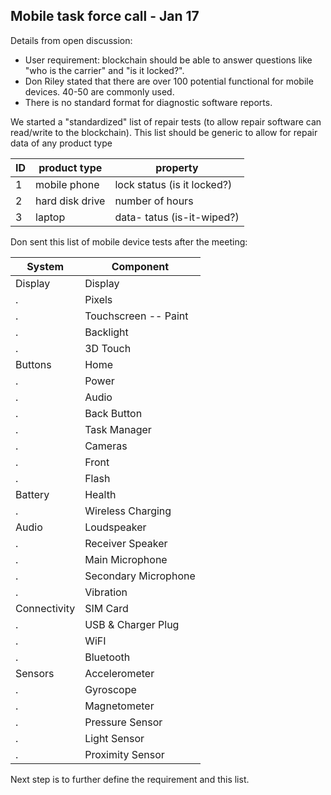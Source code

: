## Mobile task force call - Jan 17

Details from open discussion:
- User requirement:  blockchain should be able to answer questions like "who is the carrier" and "is it locked?".   
- Don Riley stated that there are over 100 potential functional for mobile devices.  40-50 are commonly used. 
- There is no standard format for diagnostic software reports.

We started a "standardized" list of repair tests (to allow repair software can read/write to the blockchain).  This list should be generic to allow for repair data of any product type

ID | product type | property
-- | ------------- | ---------
1 | mobile phone | lock status (is it locked?) 
2 | hard disk drive | number of hours 
3 | laptop | data- tatus (is-it-wiped?)

Don sent this list of mobile device tests after the meeting:

System  | Component
------- | ---------   
Display | Display 
.       | Pixels
.        | Touchscreen -- Paint 
.        | Backlight
.        | 3D Touch
Buttons    | Home
.   | Power
.   | Audio
.   | Back Button
.   | Task Manager
.   | Cameras	
.   | Front
.   | Flash
Battery | Health 
.    | Wireless Charging 
Audio| Loudspeaker 
.    | Receiver Speaker 
.    | Main Microphone 
.    | Secondary Microphone
.    | Vibration
Connectivity  | 	SIM Card
. | 	USB & Charger Plug
. | 	WiFI
. | 	Bluetooth
Sensors  | Accelerometer
. | Gyroscope
. | Magnetometer
. | Pressure Sensor
. | Light Sensor
. | Proximity Sensor

Next step is to further define the requirement and this list.



